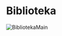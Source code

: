 # Biblioteka


![BibliotekaMain](https://github.com/SebastianK2000/Biblioteka/assets/127401994/284da562-a088-4b8a-bcea-0d868592c06b)
